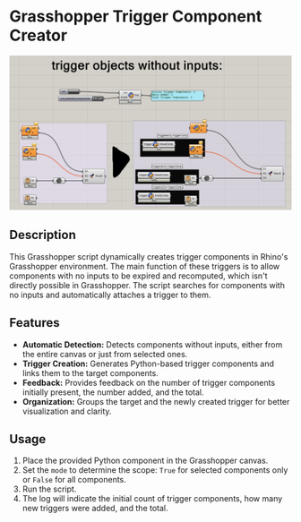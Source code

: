 # Grasshopper Trigger Component Creator

![Trigger Components in Action](triggerComps.png)

## Description
This Grasshopper script dynamically creates trigger components in Rhino's Grasshopper environment. The main function of these triggers is to allow components with no inputs to be expired and recomputed, which isn't directly possible in Grasshopper. The script searches for components with no inputs and automatically attaches a trigger to them.

## Features
- **Automatic Detection:** Detects components without inputs, either from the entire canvas or just from selected ones.
- **Trigger Creation:** Generates Python-based trigger components and links them to the target components.
- **Feedback:** Provides feedback on the number of trigger components initially present, the number added, and the total.
- **Organization:** Groups the target and the newly created trigger for better visualization and clarity.

## Usage
1. Place the provided Python component in the Grasshopper canvas.
2. Set the `mode` to determine the scope: `True` for selected components only or `False` for all components.
3. Run the script.
4. The log will indicate the initial count of trigger components, how many new triggers were added, and the total.
